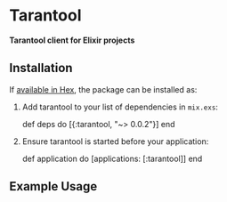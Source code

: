 # Tarantool

**Tarantool client for Elixir projects**

## Installation

If [available in Hex](https://hex.pm/docs/publish), the package can be installed as:

  1. Add tarantool to your list of dependencies in `mix.exs`:

        def deps do
          [{:tarantool, "~> 0.0.2"}]
        end

  2. Ensure tarantool is started before your application:

        def application do
          [applications: [:tarantool]]
        end

## Example Usage



